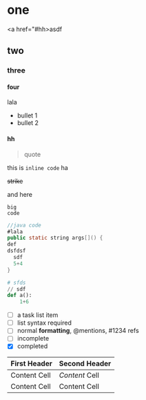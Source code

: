 ---
---

# one
<a href="#hh>asdf</a>
## two
### three
#### four

lala
- bullet 1
- bullet 2

#### hh

> quote

this is `inline code` ha

~~strike~~

and here

```
big
code
```

```java
//java code
#lala
public static string args[]() {
def
dsfdsf
  sdf
  5+4
}
```

```python
# sfds
// sdf
def a():
    1+6
```

- [ ] a task list item
- [ ] list syntax required
- [ ] normal **formatting**, @mentions, #1234 refs
- [ ] incomplete
- [x] completed

| First Header  | Second Header |
| ------------- | ------------- |
| Content Cell  | _Content_ Cell  |
| Content Cell  | Content Cell  |
    
    
